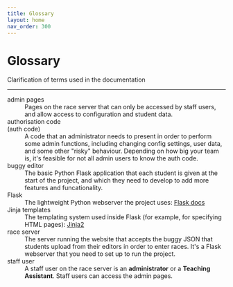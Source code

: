 ```yaml
---
title: Glossary
layout: home
nav_order: 300
---
```


# Glossary

Clarification of terms used in the documentation

---
<!--
<dt></dt>
<dd></dd>
-->

<dl>

<dt>admin pages</dt>
<dd>
  Pages on the race server that can only be accessed by staff users, and allow
  access to configuration and student data.
</dd>

<dt>authorisation code<br>(auth code)</dt>
<dd>
  A code that an administrator needs to present in order to perform some
  admin functions, including changing config settings, user data, and some
  other "risky" behaviour. Depending on how big your team is, it's feasible
  for not all admin users to know the auth code.
</dd>

<dt>buggy editor</dt>
<dd>
  The basic Python Flask application that each student is given at the start
  of the project, and which they need to develop to add more features and
  funcationality.
</dd>

<dt>Flask</dt>
<dd>The lightweight Python webserver the project uses:
  <a href="https://flask.palletsprojects.com/en/2.3.x/">Flask docs</a>
</dd>

<dt>Jinja templates</dt>
<dd>
  The templating system used inside Flask (for example, for specifying HTML
  pages): <a href="https://pypi.org/project/Jinja2/">Jinja2</a>
</dd>
  
<dt>race server</dt>
<dd>
  The server running the website that accepts the buggy JSON that students
  upload from their editors in order to enter races. It's a Flask webserver
  that you need to set up to run the project.
</dd>

<dt>staff user</dt>
<dd>
  A staff user on the race server is an <strong>administrator</strong> or a 
  <strong>Teaching Assistant</strong>. Staff users can access the admin pages.
</dd>

</dl>